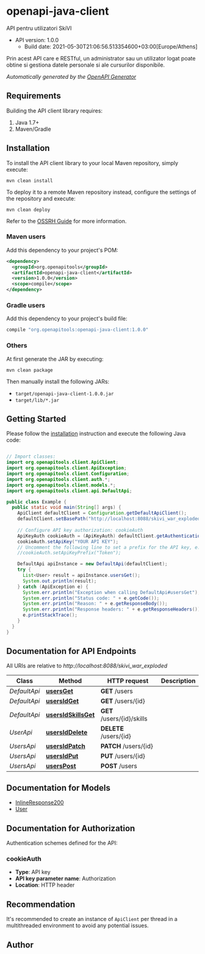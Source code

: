 # openapi-java-client

API pentru utilizatori SkiVI
- API version: 1.0.0
  - Build date: 2021-05-30T21:06:56.513354600+03:00[Europe/Athens]

Prin acest API care e RESTful, un administrator sau un utilizator logat poate obtine si gestiona datele personale si ale cursurilor disponibile.


*Automatically generated by the [OpenAPI Generator](https://openapi-generator.tech)*


## Requirements

Building the API client library requires:
1. Java 1.7+
2. Maven/Gradle

## Installation

To install the API client library to your local Maven repository, simply execute:

```shell
mvn clean install
```

To deploy it to a remote Maven repository instead, configure the settings of the repository and execute:

```shell
mvn clean deploy
```

Refer to the [OSSRH Guide](http://central.sonatype.org/pages/ossrh-guide.html) for more information.

### Maven users

Add this dependency to your project's POM:

```xml
<dependency>
  <groupId>org.openapitools</groupId>
  <artifactId>openapi-java-client</artifactId>
  <version>1.0.0</version>
  <scope>compile</scope>
</dependency>
```

### Gradle users

Add this dependency to your project's build file:

```groovy
compile "org.openapitools:openapi-java-client:1.0.0"
```

### Others

At first generate the JAR by executing:

```shell
mvn clean package
```

Then manually install the following JARs:

* `target/openapi-java-client-1.0.0.jar`
* `target/lib/*.jar`

## Getting Started

Please follow the [installation](#installation) instruction and execute the following Java code:

```java

// Import classes:
import org.openapitools.client.ApiClient;
import org.openapitools.client.ApiException;
import org.openapitools.client.Configuration;
import org.openapitools.client.auth.*;
import org.openapitools.client.models.*;
import org.openapitools.client.api.DefaultApi;

public class Example {
  public static void main(String[] args) {
    ApiClient defaultClient = Configuration.getDefaultApiClient();
    defaultClient.setBasePath("http://localhost:8088/skivi_war_exploded");
    
    // Configure API key authorization: cookieAuth
    ApiKeyAuth cookieAuth = (ApiKeyAuth) defaultClient.getAuthentication("cookieAuth");
    cookieAuth.setApiKey("YOUR API KEY");
    // Uncomment the following line to set a prefix for the API key, e.g. "Token" (defaults to null)
    //cookieAuth.setApiKeyPrefix("Token");

    DefaultApi apiInstance = new DefaultApi(defaultClient);
    try {
      List<User> result = apiInstance.usersGet();
      System.out.println(result);
    } catch (ApiException e) {
      System.err.println("Exception when calling DefaultApi#usersGet");
      System.err.println("Status code: " + e.getCode());
      System.err.println("Reason: " + e.getResponseBody());
      System.err.println("Response headers: " + e.getResponseHeaders());
      e.printStackTrace();
    }
  }
}

```

## Documentation for API Endpoints

All URIs are relative to *http://localhost:8088/skivi_war_exploded*

Class | Method | HTTP request | Description
------------ | ------------- | ------------- | -------------
*DefaultApi* | [**usersGet**](docs/DefaultApi.md#usersGet) | **GET** /users | 
*DefaultApi* | [**usersIdGet**](docs/DefaultApi.md#usersIdGet) | **GET** /users/{id} | 
*DefaultApi* | [**usersIdSkillsGet**](docs/DefaultApi.md#usersIdSkillsGet) | **GET** /users/{id}/skills | 
*UserApi* | [**usersIdDelete**](docs/UserApi.md#usersIdDelete) | **DELETE** /users/{id} | 
*UsersApi* | [**usersIdPatch**](docs/UsersApi.md#usersIdPatch) | **PATCH** /users/{id} | 
*UsersApi* | [**usersIdPut**](docs/UsersApi.md#usersIdPut) | **PUT** /users/{id} | 
*UsersApi* | [**usersPost**](docs/UsersApi.md#usersPost) | **POST** /users | 


## Documentation for Models

 - [InlineResponse200](docs/InlineResponse200.md)
 - [User](docs/User.md)


## Documentation for Authorization

Authentication schemes defined for the API:
### cookieAuth

- **Type**: API key
- **API key parameter name**: Authorization
- **Location**: HTTP header


## Recommendation

It's recommended to create an instance of `ApiClient` per thread in a multithreaded environment to avoid any potential issues.

## Author



